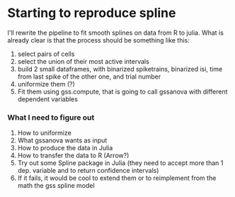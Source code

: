# Starting to reproduce spline

I'll rewrite the pipeline to fit smooth splines on data from R to julia.
What is already clear is that the process should be something like this:

1. select pairs of cells
2. select the union of their most active intervals
3. build 2 small dataframes, with binarized spiketrains, binarized isi, time from last spike of the other one, and trial number
4. uniformize them (?)
4. Fit them using gss.compute, that is going to call gssanova with different dependent variables

### What I need to figure out

1. How to uniformize
2. What gssanova wants as input
3. How to produce the data in Julia
4. How to transfer the data to R (Arrow?)
5. Try out some Spline package in Julia (they need to accept more than 1 dep. variable and to return confidence intervals)
6. If it fails, it would be cool to extend them or to reimplement from the math the gss spline model
